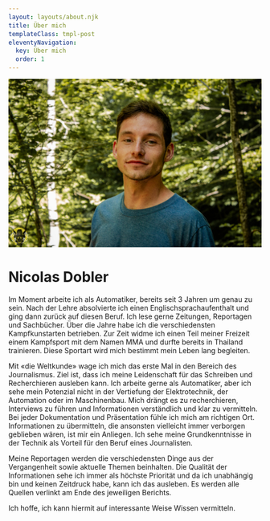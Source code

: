 ```yaml
---
layout: layouts/about.njk
title: Über mich
templateClass: tmpl-post
eleventyNavigation:
  key: Über mich
  order: 1
---
```


![Profilbild](/img/Profilbild.jpg)

# Nicolas Dobler



Im Moment arbeite ich als Automatiker, bereits seit 3 Jahren um genau zu sein. Nach der Lehre absolvierte ich einen Englischsprachaufenthalt und ging dann zurück auf diesen Beruf. Ich lese gerne Zeitungen, Reportagen und Sachbücher. Über die Jahre habe ich die verschiedensten Kampfkunstarten betrieben. Zur Zeit widme ich einen Teil meiner Freizeit einem Kampfsport mit dem Namen MMA und durfte bereits in Thailand trainieren. Diese Sportart wird mich bestimmt mein Leben lang begleiten.

Mit «die Weltkunde» wage ich mich das erste Mal in den Bereich des Journalismus. Ziel ist, dass ich meine Leidenschaft für das Schreiben und Recherchieren ausleben kann. Ich arbeite gerne als Automatiker, aber ich sehe mein Potenzial nicht in der Vertiefung der Elektrotechnik, der Automation oder im Maschinenbau. Mich drängt es zu recherchieren, Interviews zu führen und Informationen verständlich und klar zu vermitteln. Bei jeder Dokumentation und Präsentation fühle ich mich am richtigen Ort. Informationen zu übermitteln, die ansonsten vielleicht immer verborgen geblieben wären, ist mir ein Anliegen. Ich sehe meine Grundkenntnisse in der Technik als Vorteil für den Beruf eines Journalisten.

Meine Reportagen werden die verschiedensten Dinge aus der Vergangenheit sowie aktuelle Themen beinhalten. Die Qualität der Informationen sehe ich immer als höchste Priorität und da ich unabhängig bin und keinen Zeitdruck habe, kann ich das ausleben. Es werden alle Quellen verlinkt am Ende des jeweiligen Berichts.

Ich hoffe, ich kann hiermit auf interessante Weise Wissen vermitteln.
